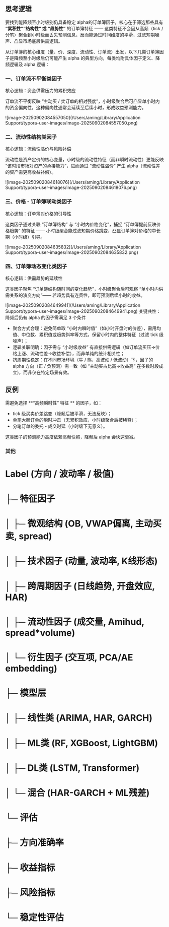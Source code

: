 ## 思考逻辑

要找到能降频至小时级别仍具备稳定 alpha的订单簿因子，核心在于筛选那些具有 **“累积性”“结构性” 或 “趋势性”** 的订单簿特征 —— 这类特征不会因从高频（tick / 分笔）聚合到小时级而丢失预测信息，反而能通过时间维度的平滑，过滤短期噪声、凸显市场底层供需逻辑。

从订单簿的核心维度（量、价、深度、流动性、订单流）出发，以下几类订单簿因子是降频至小时级后仍可能产生 alpha 的典型方向，每类均附具体因子定义、降频逻辑及 alpha 逻辑：
### 一、订单流不平衡类因子

核心逻辑：资金供需压力的累积效应

订单流不平衡反映 “主动买 / 卖订单的相对强度”，小时级聚合后可凸显单小时内的资金偏向性，这种偏向性通常会延续至后续小时，形成收益预测能力。

![image-20250902084557050](/Users/aming/Library/Application Support/typora-user-images/image-20250902084557050.png)

### 二、流动性结构类因子

核心逻辑：流动性溢价与风险补偿

流动性是资产定价的核心变量，小时级的流动性特征（而非瞬时流动性）更能反映 “该时段市场对资产的承接能力”，进而通过 “流动性溢价” 产生 alpha（流动性差的资产需更高收益补偿）。

![image-20250902084618076](/Users/aming/Library/Application Support/typora-user-images/image-20250902084618076.png)



### 三、价格 - 订单簿联动类因子

核心逻辑：订单簿对价格的引导性

这类因子通过关联 “订单簿结构” 与 “小时内价格变化”，捕捉 “订单簿提前反映价格趋势” 的特征 —— 小时级聚合能过滤短期价格跳变，凸显订单簿对价格的中长期（小时级）引导。

![image-20250902084635832](/Users/aming/Library/Application Support/typora-user-images/image-20250902084635832.png)

### 四、订单簿动态变化类因子

核心逻辑：供需趋势的延续性

这类因子聚焦 “订单簿结构随时间的变化趋势”，小时级聚合后可观察 “单小时内供需关系的演变方向”—— 若趋势具有连贯性，即可预测后续小时的收益。

![image-20250902084649941](/Users/aming/Library/Application Support/typora-user-images/image-20250902084649941.png)
关键共性：降频后仍有 alpha 的因子需满足 3 个条件

- 聚合方式合理：避免简单取 “小时内瞬时值”（如小时开盘时的价差），需用均值、中位数、累积值或趋势斜率等方式，保留小时内的整体特征（过滤 tick 级噪声）；
- 逻辑关联明确：因子需与 “小时级收益” 有直接供需逻辑（如订单流买压→价格上涨、流动性差→收益补偿），而非单纯的统计相关性；
- 抗周期性稳定：在不同市场环境（牛 / 熊、高波动 / 低波动）下，因子的 alpha 方向（正 / 负预测）需一致（如 “主动买占比高→收益高” 在多数时段成立)，而非仅在特定场景有效。


## 反例
  需避免选择 **“高频瞬时性” 特征 ** 的因子，如：

- tick 级买卖价差跳变（降频后被平滑，无法反映）；
- 单笔大额订单的瞬时冲击（无累积效应，小时级聚合后被稀释）；
- 分笔订单的委托 - 成交时延（小时级下无意义）。

这类因子的预测能力高度依赖高频快照，降频后 alpha 会快速衰减。


### 其他

# Label (方向 / 波动率 / 极值)
#  ├─ 特征因子
#  │   ├─ 微观结构 (OB, VWAP偏离, 主动买卖, spread)
#  │   ├─ 技术因子 (动量, 波动率, K线形态)
#  │   ├─ 跨周期因子 (日线趋势, 开盘效应, HAR)
#  │   ├─ 流动性因子 (成交量, Amihud, spread*volume)
#  │   └─ 衍生因子 (交互项, PCA/AE embedding)
#  ├─ 模型层
#  │   ├─ 线性类 (ARIMA, HAR, GARCH)
#  │   ├─ ML类 (RF, XGBoost, LightGBM)
#  │   ├─ DL类 (LSTM, Transformer)
#  │   └─ 混合 (HAR-GARCH + ML残差)
#  └─ 评估
#      ├─ 方向准确率
#      ├─ 收益指标
#      ├─ 风险指标
#      └─ 稳定性评估
